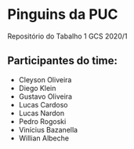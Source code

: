 # Pinguins da PUC
Repositório do Tabalho 1 GCS 2020/1

## Participantes do time:
- Cleyson Oliveira
- Diego Klein
- Gustavo Oliveira
- Lucas Cardoso
- Lucas Nardon
- Pedro Rogoski
- Vinícius Bazanella
- Willian Albeche
